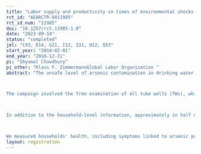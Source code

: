 ```yaml
---
title: "Labor supply and productivity in times of environmental shocks: the case of arsenic contamination in Bangladesh"
rct_id: "AEARCTR-0011985"
rct_id_num: "11985"
doi: "10.1257/rct.11985-1.0"
date: "2023-09-14"
status: "completed"
jel: "C93, D14, G21, I12, I31, O12, Q53"
start_year: "2014-02-01"
end_year: "2016-12-31"
pi: "Shyamal Chowdhury"
pi_other: "Klaus F. ZimmermannGlobal Labor Organization "
abstract: "The unsafe level of arsenic contamination in drinking water is a global phenomenon. However, Bangladesh ranks first in terms of magnitude among the four major arsenic calamities reported so far. We conducted a randomized controlled trial in Bangladesh to examine the extent to which a public information campaign, similar to the one conducted by the Bangladesh Government, is effective at reducing households' exposure to arsenic.

The campaign involved the free examination of all tube wells (TWs), which are the primary sources of drinking water, for arsenic. The TWs were then labeled as either safe or unsafe based on the level of arsenic found in the water. We added an additional layer to the government campaign: in two-thirds of our study villages, we provided information at the household level regarding the effects of unsafe levels of arsenic in TW water on health and well-being.

In addition to the household-level information, approximately in half of the villages, we elicited households' willingness-to-pay (WTP) for a water arsenic filter. To address liquidity constraints that may prevent upfront payments, in half of the randomly assigned villages where WTP was elicited, households were offered the option to purchase the filter on credit provided by local microfinance institutions (MFIs).

We measured households' health, including symptoms linked to arsenic poisoning, subjective well-being, and their WTP for a water arsenic filter. Additionally, we collected a comprehensive set of demographic and socio-economic measures, including poverty status."
layout: registration
---
```


